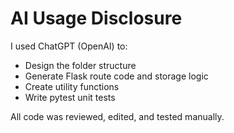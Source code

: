 # AI Usage Disclosure

I used ChatGPT (OpenAI) to:
- Design the folder structure
- Generate Flask route code and storage logic
- Create utility functions
- Write pytest unit tests

All code was reviewed, edited, and tested manually.
